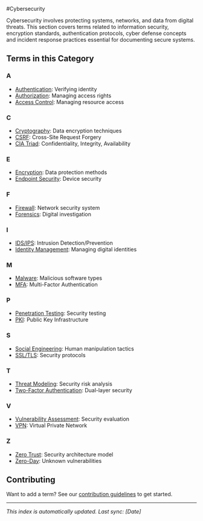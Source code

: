 #Cybersecurity

Cybersecurity involves protecting systems, networks, and data from digital threats. This section covers terms related to information security, encryption standards, authentication protocols, cyber defense concepts and incident response practices essential for documenting secure systems.  

## Terms in this Category

### A
- [Authentication](authentication.md): Verifying identity
- [Authorization](authorization.md): Managing access rights
- [Access Control](access-control.md): Managing resource access

### C
- [Cryptography](cryptography.md): Data encryption techniques
- [CSRF](csrf.md): Cross-Site Request Forgery
- [CIA Triad](cia-triad.md): Confidentiality, Integrity, Availability

### E
- [Encryption](encryption.md): Data protection methods
- [Endpoint Security](endpoint-security.md): Device security

### F
- [Firewall](firewall.md): Network security system
- [Forensics](forensics.md): Digital investigation

### I
- [IDS/IPS](ids-ips.md): Intrusion Detection/Prevention
- [Identity Management](identity-management.md): Managing digital identities

### M
- [Malware](malware.md): Malicious software types
- [MFA](mfa.md): Multi-Factor Authentication

### P
- [Penetration Testing](penetration-testing.md): Security testing
- [PKI](pki.md): Public Key Infrastructure

### S
- [Social Engineering](social-engineering.md): Human manipulation tactics
- [SSL/TLS](ssl-tls.md): Security protocols

### T
- [Threat Modeling](threat-modeling.md): Security risk analysis
- [Two-Factor Authentication](2fa.md): Dual-layer security

### V
- [Vulnerability Assessment](vulnerability-assessment.md): Security evaluation
- [VPN](vpn.md): Virtual Private Network

### Z
- [Zero Trust](zero-trust.md): Security architecture model
- [Zero-Day](zero-day.md): Unknown vulnerabilities

## Contributing
Want to add a term? See our [contribution guidelines](../../CONTRIBUTING.md) to get started.

---
*This index is automatically updated. Last sync: [Date]*
